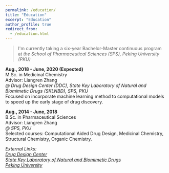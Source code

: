 ```yaml
---
permalink: /education/
title: "Education"
excerpt: "Education"
author_profile: true
redirect_from: 
  - /education.html
---
```


> I'm currently taking a six-year Bachelor-Master continuous program at *the School of Pharmaceutical Sciences (SPS), Peking University (PKU)*

**Aug., 2018 - June, 2020 (Expected)**  
M.Sc. in Medicinal Chemistry  
Advisor: Liangren Zhang  
*@ Drug Design Center (DDC), State Key Laboratory of Natural and Biomimetic Drugs (SKLNBD), SPS, PKU*  
Focused on incorporate machine learning method to computational models to speed up the early stage of drug discovery.  

**Aug., 2014 - June, 2018**  
B.Sc. in Pharmaceutical Sciences  
Advisor: Liangren Zhang  
*@ SPS, PKU*  
Selected courses: Computational Aided Drug Design, Medicinal Chemistry, Structural Chemistry, Organic Chemistry.

*External Links:*  
[*Drug Design Center*](http://www.pkuddc.com/index.jsp)  
[*State Key Laboratory of Natural and Biomimetic Drugs*](http://sklnbd.bjmu.edu.cn/)  
[*Peking University*](https://pku.edu.cn/index.htm)
